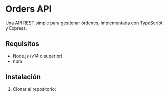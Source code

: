 # Orders API

Una API REST simple para gestionar órdenes, implementada con TypeScript y Express.

## Requisitos

- Node.js (v14 o superior)
- npm

## Instalación

1. Clonar el repositorio: 